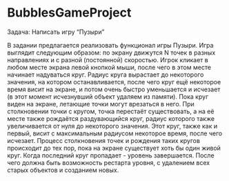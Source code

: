 # BubblesGameProject

Задача: Написать игру “Пузыри”

В задании предлагается реализовать функционал игры Пузыри. Игра выглядит следующим образом: по экрану движутся N точек в разных направлениях и с разной (постоянной) скоростью. Игрок кликает в любом месте экрана левой кнопкой мыши, после чего в этом месте начинает надуваться круг. Радиус круга вырастает до некоторого значения, на котором останавливается, после чего круг ещё некоторое время висит на экране, и потом очень быстро уменьшается и исчезает (в этот момент исчезнувший объект удаляем из памяти). Пока круг виден на экране, летающие точки могут врезаться в него. При столкновении точки с кругом, точка перестаёт существовать, а на её месте также рождаётся раздувающийся круг, радиус которого также увеличивается от нуля до некоторого значения. Этот круг, также как и первый, висит с максимальным радиусом некоторое время, после чего исчезает. Процесс столкновения точек и рождения таких кругов происходит до тех пор, пока на экране существует хоть бы один живой круг. Когда последний круг пропадает - уровень завершается. После чего должна быть возможность рестарта уровня, с удалением всех старых объектов и созданием новых.
